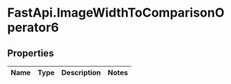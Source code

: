 # FastApi.ImageWidthToComparisonOperator6

## Properties
Name | Type | Description | Notes
------------ | ------------- | ------------- | -------------
